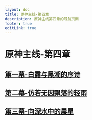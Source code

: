 ```yaml
---
layout: doc
title: 原神主线-第四章
description: 原神主线第四章的导航页面
footer: true
editLink: true
---
```


# 原神主线-第四章

## [第一幕-白露与黑潮的序诗](act-1)

## [第二幕-仿若无因飘落的轻雨](act-2)

## [第三幕-向深水中的晨星](act-3)

